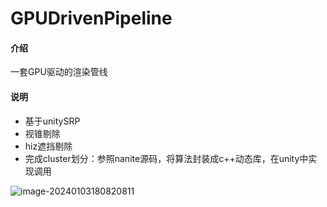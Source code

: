 # GPUDrivenPipeline

#### 介绍
一套GPU驱动的渲染管线

#### 说明

- 基于unitySRP
- 视锥剔除
- hiz遮挡剔除
- 完成cluster划分：参照nanite源码，将算法封装成c++动态库，在unity中实现调用

![image-20240103180820811](C:\Users\QZDZ\AppData\Roaming\Typora\typora-user-images\image-20240103180820811.png)
